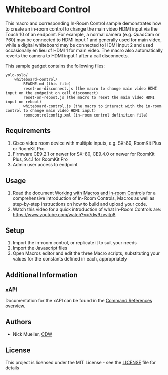 # Whiteboard Control

This macro and corresponding In-Room Control sample demonstrates how to create an in-room control to change the main video HDMI input via the Touch 10 of an endpoint.  For example, a normal camera (e.g. QuadCam or P60) may be connected to HDMI input 1 and generally used for main video, while a digital whiteboard may be connected to HDMI input 2 and used occasionally en lieu of HDMI 1 for main video.  The macro also automatically reverts the camera to HDMI input 1 after a call disconnects.

This sample gadget contains the following files:

	yolo-oslo/
		whiteboard-control/
			README.md (this file)
			reset-on-disconnect.js (the macro to change main video HDMI input on the endpoint on call disconnect)
			reset-on-reboot.js (the macro to reset the main video HDMI input on reboot)
			whiteboard-control.js (the macro to interact with the in-room control to change main video HDMI input)
			roomcontrolconfig.xml (in-room control definition file)

## Requirements
1. Cisco video room device with multiple inputs, e.g. SX-80, RoomKit Plus or RoomKit Pro
2. Firmware CE9.2.1 or newer for SX-80, CE9.4.0 or newer for RoomKit Plus, 9.4.1 for RoomKit Pro
3. Admin user access to endpoint

## Usage
1. Read the document [Working with Macros and In-room Controls](https://www.cisco.com/c/dam/en/us/td/docs/telepresence/endpoint/ce92/sx-mx-dx-room-kit-customization-guide-ce92.pdf) for a comprehensive introduction of In-Room Controls, Macros as well as step-by-step instructions on how to build and upload your code.
2. Watch this video for a quick introduction of what In-Room Controls are: https://www.youtube.com/watch?v=7dw9zvvitp8

## Setup

1. Import the in-room control, or replicate it to suit your needs
2. Import the Javascript files
3. Open Macros editor and edit the three Macro scripts, substituting your values for the constants defined in each, appropriately  

## Additional Information
### xAPI
Documentation for the xAPI can be found in the [Command References overview](https://www.cisco.com/c/en/us/support/collaboration-endpoints/telepresence-quick-set-series/products-command-reference-list.html).

## Authors

* Nick Mueller, [CDW](http://www.cdw.com)

## License

This project is licensed under the MIT License - see the [LICENSE](LICENSE) file for details